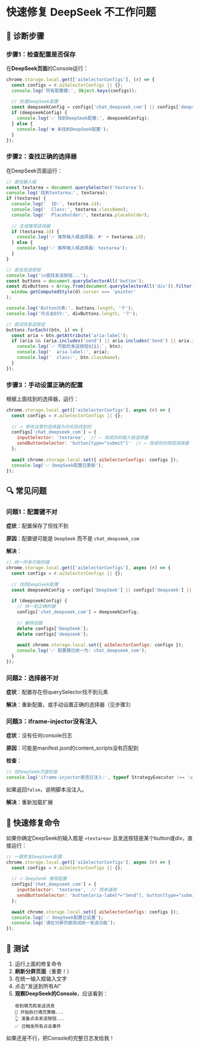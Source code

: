 # 快速修复 DeepSeek 不工作问题

## 🎯 诊断步骤

### 步骤1：检查配置是否保存

在**DeepSeek页面**的Console运行：

```javascript
chrome.storage.local.get(['aiSelectorConfigs'], (r) => {
  const configs = r.aiSelectorConfigs || {};
  console.log('所有配置键:', Object.keys(configs));
  
  // 检查DeepSeek配置
  const deepseekConfig = configs['chat_deepseek_com'] || configs['deepseek'] || configs['DeepSeek'];
  if (deepseekConfig) {
    console.log('✅ 找到DeepSeek配置:', deepseekConfig);
  } else {
    console.log('❌ 未找到DeepSeek配置');
  }
});
```

### 步骤2：查找正确的选择器

在DeepSeek页面运行：

```javascript
// 查找输入框
const textarea = document.querySelector('textarea');
console.log('找到textarea:', textarea);
if (textarea) {
  console.log('  ID:', textarea.id);
  console.log('  Class:', textarea.className);
  console.log('  Placeholder:', textarea.placeholder);
  
  // 生成推荐选择器
  if (textarea.id) {
    console.log('✅ 推荐输入框选择器: #' + textarea.id);
  } else {
    console.log('✅ 推荐输入框选择器: textarea');
  }
}

// 查找发送按钮
console.log('\n查找发送按钮...');
const buttons = document.querySelectorAll('button');
const divButtons = Array.from(document.querySelectorAll('div')).filter(d => 
  window.getComputedStyle(d).cursor === 'pointer'
);

console.log('Button元素:', buttons.length, '个');
console.log('可点击DIV:', divButtons.length, '个');

// 尝试找发送按钮
buttons.forEach((btn, i) => {
  const aria = btn.getAttribute('aria-label');
  if (aria && (aria.includes('send') || aria.includes('Send') || aria.includes('发送'))) {
    console.log(`✅ 可能的发送按钮${i}:`, btn);
    console.log('  aria-label:', aria);
    console.log('  class:', btn.className);
  }
});
```

### 步骤3：手动设置正确的配置

根据上面找到的选择器，运行：

```javascript
chrome.storage.local.get(['aiSelectorConfigs'], async (r) => {
  const configs = r.aiSelectorConfigs || {};
  
  // 🔥 修改这里的选择器为你实际找到的
  configs['chat_deepseek_com'] = {
    inputSelector: 'textarea',  // ← 改成你的输入框选择器
    sendButtonSelector: 'button[type="submit"]'  // ← 改成你的按钮选择器
  };
  
  await chrome.storage.local.set({ aiSelectorConfigs: configs });
  console.log('✅ DeepSeek配置已更新');
});
```

## 🔍 常见问题

### 问题1：配置键不对

**症状**：配置保存了但找不到

**原因**：配置键可能是 `DeepSeek` 而不是 `chat_deepseek_com`

**解决**：
```javascript
// 统一所有可能的键
chrome.storage.local.get(['aiSelectorConfigs'], async (r) => {
  const configs = r.aiSelectorConfigs || {};
  
  // 找到DeepSeek配置
  const deepseekConfig = configs['DeepSeek'] || configs['deepseek'] || configs['chat_deepseek_com'];
  
  if (deepseekConfig) {
    // 统一到正确的键
    configs['chat_deepseek_com'] = deepseekConfig;
    
    // 删除旧键
    delete configs['DeepSeek'];
    delete configs['deepseek'];
    
    await chrome.storage.local.set({ aiSelectorConfigs: configs });
    console.log('✅ 配置键已统一为: chat_deepseek_com');
  }
});
```

### 问题2：选择器不对

**症状**：配置存在但querySelector找不到元素

**解决**：重新配置，或手动设置正确的选择器（见步骤3）

### 问题3：iframe-injector没有注入

**症状**：没有任何console日志

**原因**：可能是manifest.json的content_scripts没有匹配到

**检查**：
```javascript
// 在DeepSeek页面检查
console.log('iframe-injector是否已注入:', typeof StrategyExecutor !== 'undefined');
```

如果返回`false`，说明脚本没注入。

**解决**：重新加载扩展

## 🚀 快速修复命令

如果你确定DeepSeek的输入框是 `<textarea>` 且发送按钮是某个button或div，直接运行：

```javascript
// 一键修复DeepSeek配置
chrome.storage.local.get(['aiSelectorConfigs'], async (r) => {
  const configs = r.aiSelectorConfigs || {};
  
  // 🔥 DeepSeek 推荐配置
  configs['chat_deepseek_com'] = {
    inputSelector: 'textarea',  // 简单通用
    sendButtonSelector: 'button[aria-label*="Send"], button[type="submit"], div[style*="cursor: pointer"]'  // 多选择器
  };
  
  await chrome.storage.local.set({ aiSelectorConfigs: configs });
  console.log('✅ DeepSeek配置已设置');
  console.log('请在分屏页面测试统一发送功能');
});
```

## 📝 测试

1. 运行上面的修复命令
2. **刷新分屏页面**（重要！）
3. 在统一输入框输入文字
4. 点击"发送到所有AI"
5. **观察DeepSeek的Console**，应该看到：
   ```
   收到填充和发送消息
   📝 开始执行填充策略...
   👆 准备点击发送按钮...
   ✅ 已触发所有点击事件
   ```

如果还是不行，把Console的完整日志发给我！


